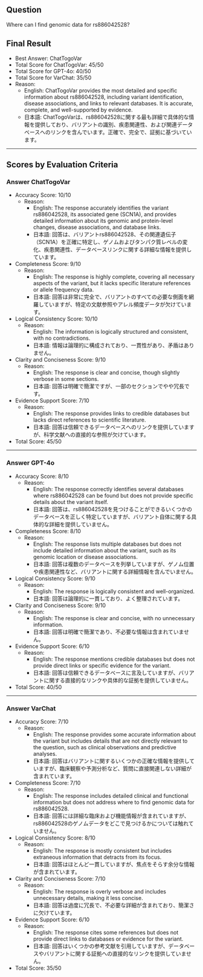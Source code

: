 ## Question

Where can I find genomic data for rs886042528?

## Final Result

- Best Answer: ChatTogoVar
- Total Score for ChatTogoVar: 45/50
- Total Score for GPT-4o: 40/50
- Total Score for VarChat: 35/50
- Reason:
  - English: ChatTogoVar provides the most detailed and specific information about rs886042528, including variant identification, disease associations, and links to relevant databases. It is accurate, complete, and well-supported by evidence.
  - 日本語: ChatTogoVarは、rs886042528に関する最も詳細で具体的な情報を提供しており、バリアントの識別、疾患関連性、および関連データベースへのリンクを含んでいます。正確で、完全で、証拠に基づいています。

---

## Scores by Evaluation Criteria

### Answer ChatTogoVar
- Accuracy Score: 10/10
  - Reason: 
    - English: The response accurately identifies the variant rs886042528, its associated gene (SCN1A), and provides detailed information about its genomic and protein-level changes, disease associations, and database links.
    - 日本語: 回答は、バリアントrs886042528、その関連遺伝子（SCN1A）を正確に特定し、ゲノムおよびタンパク質レベルの変化、疾患関連性、データベースリンクに関する詳細な情報を提供しています。
- Completeness Score: 9/10
  - Reason: 
    - English: The response is highly complete, covering all necessary aspects of the variant, but it lacks specific literature references or allele frequency data.
    - 日本語: 回答は非常に完全で、バリアントのすべての必要な側面を網羅していますが、特定の文献参照やアレル頻度データが欠けています。
- Logical Consistency Score: 10/10
  - Reason: 
    - English: The information is logically structured and consistent, with no contradictions.
    - 日本語: 情報は論理的に構成されており、一貫性があり、矛盾はありません。
- Clarity and Conciseness Score: 9/10
  - Reason: 
    - English: The response is clear and concise, though slightly verbose in some sections.
    - 日本語: 回答は明確で簡潔ですが、一部のセクションでやや冗長です。
- Evidence Support Score: 7/10
  - Reason: 
    - English: The response provides links to credible databases but lacks direct references to scientific literature.
    - 日本語: 回答は信頼できるデータベースへのリンクを提供していますが、科学文献への直接的な参照が欠けています。
- Total Score: 45/50

---

### Answer GPT-4o
- Accuracy Score: 8/10
  - Reason: 
    - English: The response correctly identifies several databases where rs886042528 can be found but does not provide specific details about the variant itself.
    - 日本語: 回答は、rs886042528を見つけることができるいくつかのデータベースを正しく特定していますが、バリアント自体に関する具体的な詳細を提供していません。
- Completeness Score: 8/10
  - Reason: 
    - English: The response lists multiple databases but does not include detailed information about the variant, such as its genomic location or disease associations.
    - 日本語: 回答は複数のデータベースを列挙していますが、ゲノム位置や疾患関連性など、バリアントに関する詳細情報を含んでいません。
- Logical Consistency Score: 9/10
  - Reason: 
    - English: The response is logically consistent and well-organized.
    - 日本語: 回答は論理的に一貫しており、よく整理されています。
- Clarity and Conciseness Score: 9/10
  - Reason: 
    - English: The response is clear and concise, with no unnecessary information.
    - 日本語: 回答は明確で簡潔であり、不必要な情報は含まれていません。
- Evidence Support Score: 6/10
  - Reason: 
    - English: The response mentions credible databases but does not provide direct links or specific evidence for the variant.
    - 日本語: 回答は信頼できるデータベースに言及していますが、バリアントに関する直接的なリンクや具体的な証拠を提供していません。
- Total Score: 40/50

---

### Answer VarChat
- Accuracy Score: 7/10
  - Reason: 
    - English: The response provides some accurate information about the variant but includes details that are not directly relevant to the question, such as clinical observations and predictive analyses.
    - 日本語: 回答はバリアントに関するいくつかの正確な情報を提供していますが、臨床観察や予測分析など、質問に直接関連しない詳細が含まれています。
- Completeness Score: 7/10
  - Reason: 
    - English: The response includes detailed clinical and functional information but does not address where to find genomic data for rs886042528.
    - 日本語: 回答には詳細な臨床および機能情報が含まれていますが、rs886042528のゲノムデータをどこで見つけるかについては触れていません。
- Logical Consistency Score: 8/10
  - Reason: 
    - English: The response is mostly consistent but includes extraneous information that detracts from its focus.
    - 日本語: 回答はほとんど一貫していますが、焦点をそらす余分な情報が含まれています。
- Clarity and Conciseness Score: 7/10
  - Reason: 
    - English: The response is overly verbose and includes unnecessary details, making it less concise.
    - 日本語: 回答は過度に冗長で、不必要な詳細が含まれており、簡潔さに欠けています。
- Evidence Support Score: 6/10
  - Reason: 
    - English: The response cites some references but does not provide direct links to databases or evidence for the variant.
    - 日本語: 回答はいくつかの参考文献を引用していますが、データベースやバリアントに関する証拠への直接的なリンクを提供していません。
- Total Score: 35/50